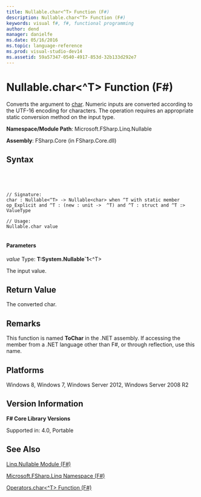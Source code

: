 ```yaml
---
title: Nullable.char<^T> Function (F#)
description: Nullable.char<^T> Function (F#)
keywords: visual f#, f#, functional programming
author: dend
manager: danielfe
ms.date: 05/16/2016
ms.topic: language-reference
ms.prod: visual-studio-dev14
ms.assetid: 59a57347-0540-4917-853d-32b133d292e7 
---
```


# Nullable.char<^T> Function (F#)

Converts the argument to [char](http://msdn.microsoft.com/en-us/library/3627f475-985b-4b4e-94d2-14f217c04958). Numeric inputs are converted according to the UTF-16 encoding for characters. The operation requires an appropriate static conversion method on the input type.

**Namespace/Module Path**: Microsoft.FSharp.Linq.Nullable

**Assembly**: FSharp.Core (in FSharp.Core.dll)


## Syntax



```




// Signature:
char : Nullable<^T> -> Nullable<char> when ^T with static member op_Explicit and ^T : (new : unit ->  ^T) and ^T : struct and ^T :> ValueType

// Usage:
Nullable.char value


```





#### Parameters
*value*
Type: **T:System.Nullable&#96;1**&lt;^T&gt;


The input value.




## Return Value
The converted char.


## Remarks
This function is named **ToChar** in the .NET assembly. If accessing the member from a .NET language other than F#, or through reflection, use this name.


## Platforms
Windows 8, Windows 7, Windows Server 2012, Windows Server 2008 R2


## Version Information
**F# Core Library Versions**

Supported in: 4.0, Portable




## See Also
[Linq.Nullable Module &#40;F&#35;&#41;](Linq.Nullable-Module-%5BFSharp%5D.md)

[Microsoft.FSharp.Linq Namespace &#40;F&#35;&#41;](Microsoft.FSharp.Linq-Namespace-%5BFSharp%5D.md)

[Operators.char&#60;^T&#62; Function &#40;F&#35;&#41;](Operators.char%5B%5ET%5D-Function-%5BFSharp%5D.md)

